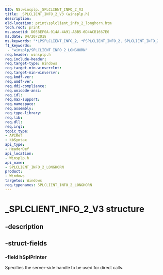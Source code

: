 ```yaml
---
UID: NS:winsplp._SPLCLIENT_INFO_2_V3
title: _SPLCLIENT_INFO_2_V3 (winsplp.h)
description: 
old-location: print\splclient_info_2_longhorn.htm
tech.root: print
ms.assetid: D058EF0A-014A-4A91-A8B5-6D4ACB1667E0
ms.date: 04/20/2018
ms.keywords: "*LPSPLCLIENT_INFO_2, *PSPLCLIENT_INFO_2, SPLCLIENT_INFO_2, SPLCLIENT_INFO_2_LONGHORN, SPLCLIENT_INFO_2_LONGHORN structure [Print Devices], _SPLCLIENT_INFO_2_V3, print.splclient_info_2_longhorn, winsplp/SPLCLIENT_INFO_2_LONGHORN"
f1_keywords:
 - "winsplp/SPLCLIENT_INFO_2_LONGHORN"
req.header: winsplp.h
req.include-header: 
req.target-type: Windows
req.target-min-winverclnt: 
req.target-min-winversvr: 
req.kmdf-ver: 
req.umdf-ver: 
req.ddi-compliance: 
req.unicode-ansi: 
req.idl: 
req.max-support: 
req.namespace: 
req.assembly: 
req.type-library: 
req.lib: 
req.dll: 
req.irql: 
topic_type:
- APIRef
- kbSyntax
api_type:
- HeaderDef
api_location:
- Winsplp.h
api_name:
- SPLCLIENT_INFO_2_LONGHORN
product:
- Windows
targetos: Windows
req.typenames: SPLCLIENT_INFO_2_LONGHORN
---
```


# _SPLCLIENT_INFO_2_V3 structure


## -description





## -struct-fields




### -field hSplPrinter

Specifies the server-side handle to be used for direct calls.

